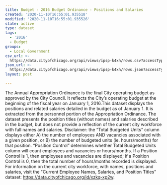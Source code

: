 ```yaml
---
title: Budget - 2016 Budget Ordinance - Positions and Salaries
created: '2020-11-10T16:55:01.935518'
modified: '2020-11-10T16:55:01.935526'
state: active
type: dataset
tags:
  - '2016'
  - Budget
groups:
  - Local Government
csv_url: >-
  https://data.cityofchicago.org/api/views/ipsp-k4xh/rows.csv?accessType=DOWNLOAD
json_url: >-
  https://data.cityofchicago.org/api/views/ipsp-k4xh/rows.json?accessType=DOWNLOAD
layout: post

---
```

The Annual Appropriation Ordinance is the final City operating budget as approved by the City Council. It reflects the City’s operating budget at the beginning of the fiscal year on January 1, 2016.This dataset displays the positions and related salaries detailed in the budget as of January 1. It is extracted from the personnel portion of the Appropriation Ordinance. The dataset presents the position titles (without names) and salaries described in the budget, but does not provide a reflection of the current city workforce with full names and salaries. Disclaimer: the “Total Budgeted Units” column displays either A) the number of employees AND vacancies associated with a given position, or B) the number of budgeted units (ie. hours/months) for that position. “Position Control” determines whether Total Budgeted Units column will count employees and vacancies or hours/months. If a Position Control is 1, then employees and vacancies are displayed; if a Position Control is 0, then the total number of hours/months recorded is displayed. For information on the current city workforce, with names, positions and salaries, visit the "Current Employee Names, Salaries, and Position Titles" dataset: https://data.cityofchicago.org/id/xzkq-xp2w.
